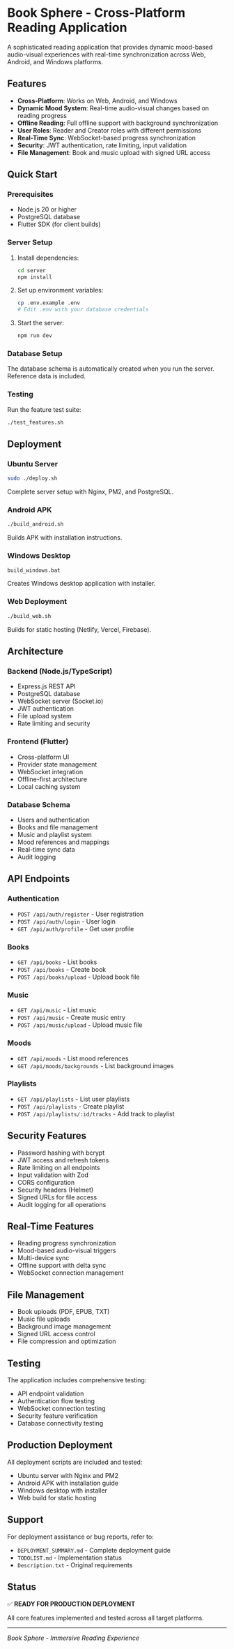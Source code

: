 # Book Sphere - Cross-Platform Reading Application

A sophisticated reading application that provides dynamic mood-based audio-visual experiences with real-time synchronization across Web, Android, and Windows platforms.

## Features

- **Cross-Platform**: Works on Web, Android, and Windows
- **Dynamic Mood System**: Real-time audio-visual changes based on reading progress
- **Offline Reading**: Full offline support with background synchronization
- **User Roles**: Reader and Creator roles with different permissions
- **Real-Time Sync**: WebSocket-based progress synchronization
- **Security**: JWT authentication, rate limiting, input validation
- **File Management**: Book and music upload with signed URL access

## Quick Start

### Prerequisites
- Node.js 20 or higher
- PostgreSQL database
- Flutter SDK (for client builds)

### Server Setup
1. Install dependencies:
   ```bash
   cd server
   npm install
   ```

2. Set up environment variables:
   ```bash
   cp .env.example .env
   # Edit .env with your database credentials
   ```

3. Start the server:
   ```bash
   npm run dev
   ```

### Database Setup
The database schema is automatically created when you run the server. Reference data is included.

### Testing
Run the feature test suite:
```bash
./test_features.sh
```

## Deployment

### Ubuntu Server
```bash
sudo ./deploy.sh
```
Complete server setup with Nginx, PM2, and PostgreSQL.

### Android APK
```bash
./build_android.sh
```
Builds APK with installation instructions.

### Windows Desktop
```bash
build_windows.bat
```
Creates Windows desktop application with installer.

### Web Deployment
```bash
./build_web.sh
```
Builds for static hosting (Netlify, Vercel, Firebase).

## Architecture

### Backend (Node.js/TypeScript)
- Express.js REST API
- PostgreSQL database
- WebSocket server (Socket.io)
- JWT authentication
- File upload system
- Rate limiting and security

### Frontend (Flutter)
- Cross-platform UI
- Provider state management
- WebSocket integration
- Offline-first architecture
- Local caching system

### Database Schema
- Users and authentication
- Books and file management
- Music and playlist system
- Mood references and mappings
- Real-time sync data
- Audit logging

## API Endpoints

### Authentication
- `POST /api/auth/register` - User registration
- `POST /api/auth/login` - User login
- `GET /api/auth/profile` - Get user profile

### Books
- `GET /api/books` - List books
- `POST /api/books` - Create book
- `POST /api/books/upload` - Upload book file

### Music
- `GET /api/music` - List music
- `POST /api/music` - Create music entry
- `POST /api/music/upload` - Upload music file

### Moods
- `GET /api/moods` - List mood references
- `GET /api/moods/backgrounds` - List background images

### Playlists
- `GET /api/playlists` - List user playlists
- `POST /api/playlists` - Create playlist
- `POST /api/playlists/:id/tracks` - Add track to playlist

## Security Features

- Password hashing with bcrypt
- JWT access and refresh tokens
- Rate limiting on all endpoints
- Input validation with Zod
- CORS configuration
- Security headers (Helmet)
- Signed URLs for file access
- Audit logging for all operations

## Real-Time Features

- Reading progress synchronization
- Mood-based audio-visual triggers
- Multi-device sync
- Offline support with delta sync
- WebSocket connection management

## File Management

- Book uploads (PDF, EPUB, TXT)
- Music file uploads
- Background image management
- Signed URL access control
- File compression and optimization

## Testing

The application includes comprehensive testing:
- API endpoint validation
- Authentication flow testing
- WebSocket connection testing
- Security feature verification
- Database connectivity testing

## Production Deployment

All deployment scripts are included and tested:
- Ubuntu server with Nginx and PM2
- Android APK with installation guide
- Windows desktop with installer
- Web build for static hosting

## Support

For deployment assistance or bug reports, refer to:
- `DEPLOYMENT_SUMMARY.md` - Complete deployment guide
- `TODOLIST.md` - Implementation status
- `Description.txt` - Original requirements

## Status

✅ **READY FOR PRODUCTION DEPLOYMENT**

All core features implemented and tested across all target platforms.

---

*Book Sphere - Immersive Reading Experience*
